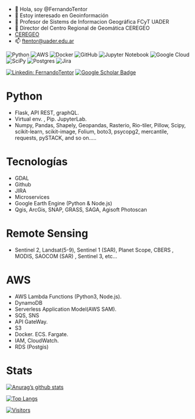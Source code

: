 - 👋 Hola, soy @FernandoTentor
- 👀 Estoy interesado en Geoinformación
- 🌱 Profesor de Sistems de Informacion Geográfica FCyT UADER
- 💞️ Director del Centro Regional de Geomática CEREGEO 
- [CEREGEO](https://ceregeo.github.io/Ceregeo/)  
- 📫 ftentor@uader.edu.ar

![Python](https://img.shields.io/badge/python-3670A0?style=for-the-badge&logo=python&logoColor=ffdd54)
![AWS](https://img.shields.io/badge/AWS-%23FF9900.svg?style=for-the-badge&logo=amazon-aws&logoColor=white)
![Docker](https://img.shields.io/badge/docker-%230db7ed.svg?style=for-the-badge&logo=docker&logoColor=white)
![GitHub](https://img.shields.io/badge/github-%23121011.svg?style=for-the-badge&logo=github&logoColor=white)
![Jupyter Notebook](https://img.shields.io/badge/jupyter-%23FA0F00.svg?style=for-the-badge&logo=jupyter&logoColor=white)
![Google Cloud](https://img.shields.io/badge/GoogleCloud-%234285F4.svg?style=for-the-badge&logo=google-cloud&logoColor=white)
![SciPy](https://img.shields.io/badge/SciPy-%230C55A5.svg?style=for-the-badge&logo=scipy&logoColor=%white)
![Postgres](https://img.shields.io/badge/postgres-%23316192.svg?style=for-the-badge&logo=postgresql&logoColor=white)
![Jira](https://img.shields.io/badge/jira-%230A0FFF.svg?style=for-the-badge&logo=jira&logoColor=white)

[![Linkedin: FernandoTentor](https://img.shields.io/badge/-Fernando%20Tentor-blue?style=flat-square&logo=Linkedin&logoColor=white&link=https://www.linkedin.com/in/fernando-tentor-99807852/)](https://www.linkedin.com/in/fernando-tentor-99807852/)
[![Google Scholar Badge](https://img.shields.io/badge/Google-Scholar-red)](https://scholar.google.com/citations?user=kIfkf-cAAAAJ&hl=en)

# Python
- Flask, API REST, graphQL.
- Virtual env. , Pip. JupyterLab.
- Numpy, Pandas, Shapely, Geopandas, Rasterio, Rio-tiler, Pillow, Scipy, scikit-learn, scikit-image, Folium, boto3, psycopg2, mercantile, requests, pySTACK, and so on.....

# Tecnologías
- GDAL
- Github
- JIRA
- Microservices
- Google Earth Engine (Python & Node.js)
- Qgis, ArcGis, SNAP, GRASS, SAGA, Agisoft Photoscan

# Remote Sensing
- Sentinel 2, Landsat(5-9), Sentinel 1 (SAR), Planet Scope, CBERS , MODIS, SAOCOM (SAR) , Sentinel 3, etc...

# AWS
- AWS Lambda Functions (Python3, Node.js).
- DynamoDB
- Serverless Application Model(AWS SAM).
- SQS, SNS
- API GateWay.
- S3
- Docker. ECS. Fargate.
- IAM, CloudWatch.
- RDS (Postgis)

# Stats

[![Anurag’s github stats](https://github-readme-stats.vercel.app/api?username=Fernigithub)](https://github.com/Fernigithub)

[![Top Langs](https://github-readme-stats.vercel.app/api/top-langs/?username=Fernigithub&layout=compact)](https://github.com/Fernigithub)

[![Visitors](https://visitor-badge.glitch.me/badge?page_id=FernandoTentor.FernandoTentor)](https://github.com/FernandoTentor)

<!---
FernandoTentor/FernandoTentor is a ✨ special ✨ repository because its `README.md` (this file) appears on your GitHub profile.
You can click the Preview link to take a look at your changes.
--->
